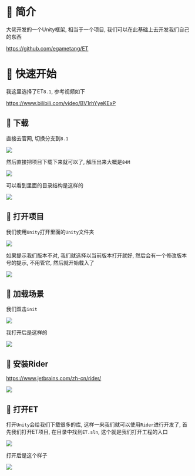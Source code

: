 # 🍎 简介

大佬开发的一个Unity框架, 相当于一个项目, 我们可以在此基础上去开发我们自己的东西

https://github.com/egametang/ET

# 🍎 快速开始

我这里选择了ET`8.1`, 参考视频如下

https://www.bilibili.com/video/BV1rhYyeKExP

## 🌲 下载

直接去官网, 切换分支到`8.1`

![](images/Pasted%20image%2020250814234248.png)

然后直接把项目下载下来就可以了, 解压出来大概是`84M`

![](images/Pasted%20image%2020250814234413.png)

可以看到里面的目录结构是这样的

![](images/Pasted%20image%2020250814234804.png)

## 🌲 打开项目

我们使用`Unity`打开里面的`Unity`文件夹

![](images/Pasted%20image%2020250815002712.png)

如果提示我们版本不对, 我们就选择以当前版本打开就好, 然后会有一个修改版本号的提示, 不用管它, 然后就开始载入了

![](images/Pasted%20image%2020250815001132.png)

## 🌲 加载场景

我们双击`init`

![](images/Pasted%20image%2020250815001453.png)

我打开后是这样的

![](images/Pasted%20image%2020250815002020.png)

## 🌲 安装Rider

https://www.jetbrains.com/zh-cn/rider/

![](images/Pasted%20image%2020250814235146.png)

## 🌲 打开ET

打开`Unity`会给我们下载很多的库, 这样一来我们就可以使用`Rider`进行开发了, 首先我们打开ET项目, 在目录中找到`ET.sln`, 这个就是我们打开工程的入口

![](images/Pasted%20image%2020250815002739.png)

打开后是这个样子

![](images/Pasted%20image%2020250815003251.png)




